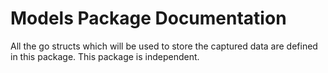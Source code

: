 # Models Package Documentation

All the go structs which will be used to store the captured data are defined in this package. This package is independent.